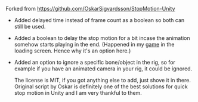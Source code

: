 Forked from https://github.com/OskarSigvardsson/StopMotion-Unity

- Added delayed time instead of frame count as a boolean so both can still be used.
- Added a boolean to delay the stop motion for a bit incase the animation somehow starts playing in the end. (Happened in my [game](https://store.steampowered.com/app/1701890/Heartless__Dreadful__Return_by_72_Hours/) in the loading screen. Hence why it's an option here.)
- Added an option to ignore a specific bone/object in the rig, so for example if you have an animated camera in your rig, it could be ignored.

  The license is MIT, if you got anything else to add, just shove it in there.
  Original script by Oskar is definitely one of the best solutions for quick stop motion in Unity and I am very thankful to them.
